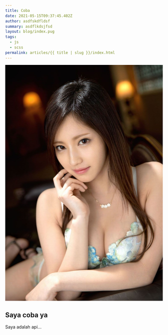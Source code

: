 ```yaml
---
title: Coba
date: 2021-05-15T09:37:45.402Z
author: asdfskdfldsf
summary: asdflkdsjfsd
layout: blog/index.pug
tags:
  - js
  - scss
permalink: articles/{{ title | slug }}/index.html
---
```

![coba](/images/uploads/erika2.jpg "cba")

## Saya coba ya

Saya adalah api...